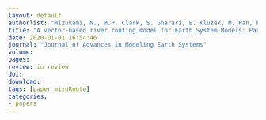 ```yaml
---
layout: default
authorlist: "Mizukami, N., M.P. Clark, S. Gharari, E. Kluzek, M. Pan, P, Lin, H.E. Beck and D. Yamazaki"
title: "A vector-based river routing model for Earth System Models: Parallelization and global applications"
date: 2020-01-01 16:54:46
journal: "Journal of Advances in Modeling Earth Systems"
volume: 
pages: 
review: in review  
doi: 
download:
tags: [paper_mizuRoute]
categories:
- papers
---
```


